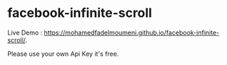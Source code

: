 # facebook-infinite-scroll

Live Demo :  https://mohamedfadelmoumeni.github.io/facebook-infinite-scroll/.

Please use your own Api Key it's free.
